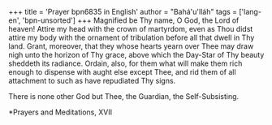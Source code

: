 +++
title = 'Prayer bpn6835 in English'
author = "Bahá'u'lláh"
tags = ['lang-en', 'bpn-unsorted']
+++
Magnified be Thy name, O God, the Lord of heaven!  Attire my head with the crown of martyrdom, even as Thou didst attire my body with the ornament of tribulation before all that dwell in Thy land.  Grant, moreover, that they whose hearts yearn over Thee may draw nigh unto the horizon of Thy grace, above which the Day-Star of Thy beauty sheddeth its radiance.  Ordain, also, for them what will make them rich enough to dispense with aught else except Thee, and rid them of all attachment to such as have repudiated Thy signs.

There is none other God but Thee, the Guardian, the Self-Subsisting.

*Prayers and Meditations, XVII
